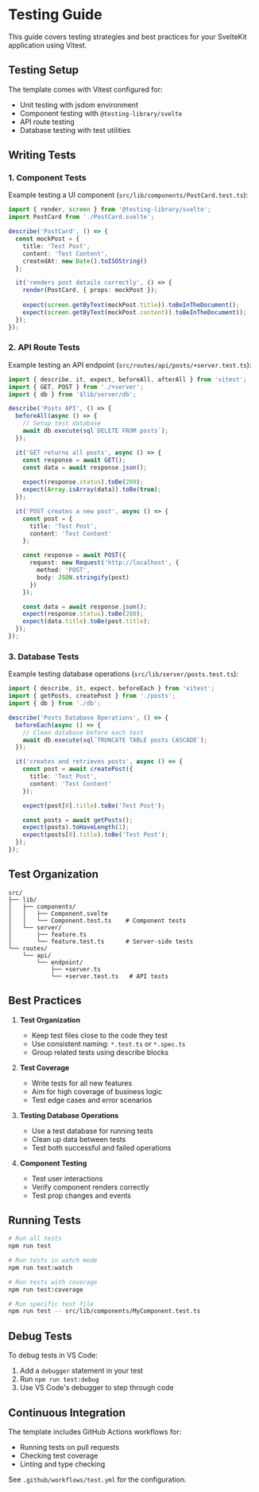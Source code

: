 # Testing Guide

This guide covers testing strategies and best practices for your SvelteKit application using Vitest.

## Testing Setup

The template comes with Vitest configured for:
- Unit testing with jsdom environment
- Component testing with `@testing-library/svelte`
- API route testing
- Database testing with test utilities

## Writing Tests

### 1. Component Tests

Example testing a UI component (`src/lib/components/PostCard.test.ts`):

```typescript
import { render, screen } from '@testing-library/svelte';
import PostCard from './PostCard.svelte';

describe('PostCard', () => {
  const mockPost = {
    title: 'Test Post',
    content: 'Test Content',
    createdAt: new Date().toISOString()
  };

  it('renders post details correctly', () => {
    render(PostCard, { props: mockPost });
    
    expect(screen.getByText(mockPost.title)).toBeInTheDocument();
    expect(screen.getByText(mockPost.content)).toBeInTheDocument();
  });
});
```

### 2. API Route Tests

Example testing an API endpoint (`src/routes/api/posts/+server.test.ts`):

```typescript
import { describe, it, expect, beforeAll, afterAll } from 'vitest';
import { GET, POST } from './+server';
import { db } from '$lib/server/db';

describe('Posts API', () => {
  beforeAll(async () => {
    // Setup test database
    await db.execute(sql`DELETE FROM posts`);
  });

  it('GET returns all posts', async () => {
    const response = await GET();
    const data = await response.json();
    
    expect(response.status).toBe(200);
    expect(Array.isArray(data)).toBe(true);
  });

  it('POST creates a new post', async () => {
    const post = {
      title: 'Test Post',
      content: 'Test Content'
    };

    const response = await POST({
      request: new Request('http://localhost', {
        method: 'POST',
        body: JSON.stringify(post)
      })
    });

    const data = await response.json();
    expect(response.status).toBe(200);
    expect(data.title).toBe(post.title);
  });
});
```

### 3. Database Tests

Example testing database operations (`src/lib/server/posts.test.ts`):

```typescript
import { describe, it, expect, beforeEach } from 'vitest';
import { getPosts, createPost } from './posts';
import { db } from './db';

describe('Posts Database Operations', () => {
  beforeEach(async () => {
    // Clean database before each test
    await db.execute(sql`TRUNCATE TABLE posts CASCADE`);
  });

  it('creates and retrieves posts', async () => {
    const post = await createPost({
      title: 'Test Post',
      content: 'Test Content'
    });

    expect(post[0].title).toBe('Test Post');

    const posts = await getPosts();
    expect(posts).toHaveLength(1);
    expect(posts[0].title).toBe('Test Post');
  });
});
```

## Test Organization

```
src/
├── lib/
│   ├── components/
│   │   ├── Component.svelte
│   │   └── Component.test.ts    # Component tests
│   └── server/
│       ├── feature.ts
│       └── feature.test.ts      # Server-side tests
└── routes/
    └── api/
        └── endpoint/
            ├── +server.ts
            └── +server.test.ts   # API tests
```

## Best Practices

1. **Test Organization**
   - Keep test files close to the code they test
   - Use consistent naming: `*.test.ts` or `*.spec.ts`
   - Group related tests using describe blocks

2. **Test Coverage**
   - Write tests for all new features
   - Aim for high coverage of business logic
   - Test edge cases and error scenarios

3. **Testing Database Operations**
   - Use a test database for running tests
   - Clean up data between tests
   - Test both successful and failed operations

4. **Component Testing**
   - Test user interactions
   - Verify component renders correctly
   - Test prop changes and events

## Running Tests

```bash
# Run all tests
npm run test

# Run tests in watch mode
npm run test:watch

# Run tests with coverage
npm run test:coverage

# Run specific test file
npm run test -- src/lib/components/MyComponent.test.ts
```

## Debug Tests

To debug tests in VS Code:
1. Add a `debugger` statement in your test
2. Run `npm run test:debug`
3. Use VS Code's debugger to step through code

## Continuous Integration

The template includes GitHub Actions workflows for:
- Running tests on pull requests
- Checking test coverage
- Linting and type checking

See `.github/workflows/test.yml` for the configuration.